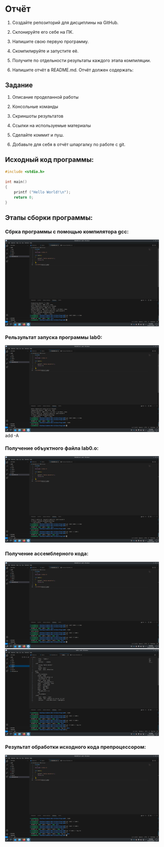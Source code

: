 # Отчёт
1. Создайте репозиторий для дисциплины на GitHub.

2. Склонируйте его себе на ПК.

3. Напишите свою первую программу.

4. Скомпилируйте и запустите её.

5. Получите по отдельности результаты каждого этапа компиляции.

6. Напишите отчёт в README.md. Отчёт должен содержать:

## Задание

1. Описание проделанной работы

2. Консольные команды

3. Скриншоты результатов

4. Ссылки на используемые материалы

5. Сделайте коммит и пуш.

6. Добавьте для себя в отчёт шпаргалку по работе с git.

## Исходный код программы:
```c
#include <stdio.h> 

int main()
{
    printf ("Hello World!\n");
    return 0;
}
```

## Этапы сборки программы:

### Сбрка программы с помощью компилятора gcc:
![screen](pics/01.png)

### Рельзультат запуска программы lab0:
![screen](pics/02.png)
add -A 
### Получение объуктного файла lab0.o:
![screen](pics/03.png)

### Получение ассемблерного кода:
![screen](pics/04.png)
![screen](pics/041.png)

### Результат обработки исходного кода препроцессором:
![screen](pics/05.png)
